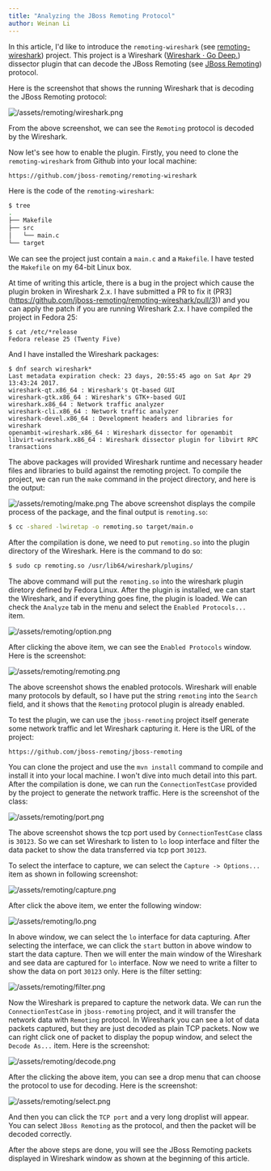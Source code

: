 ```yaml
---
title: "Analyzing the JBoss Remoting Protocol"
author: Weinan Li
---
```


In this article, I'd like to introduce the `remoting-wireshark` (see [remoting-wireshark](https://github.com/jboss-remoting/remoting-wireshark)) project. This project is a Wireshark ([Wireshark · Go Deep.](https://www.wireshark.org/)) dissector plugin that can decode the JBoss Remoting (see [JBoss Remoting](http://jbossremoting.jboss.org/)) protocol.

Here is the screenshot that shows the running Wireshark that is decoding the JBoss Remoting protocol:

![/assets/remoting/wireshark.png](/assets/remoting/wireshark.png)

From the above screenshot, we can see the `Remoting` protocol is decoded by the Wireshark. 

Now let's see how to enable the plugin. Firstly, you need to clone the `remoting-wireshark` from Github into your local machine:

```url
https://github.com/jboss-remoting/remoting-wireshark
```

Here is the code of the `remoting-wireshark`:

```bash
$ tree
.
├── Makefile
├── src
│   └── main.c
└── target
```

We can see the project just contain a `main.c` and a `Makefile`. I have tested the `Makefile` on my 64-bit Linux box.

At time of writing this article, there is a bug in the project which cause the plugin broken in Wireshark 2.x. I have submitted a PR to fix it (PR3](https://github.com/jboss-remoting/remoting-wireshark/pull/3)) and you can apply the patch if you are running Wireshark 2.x. I have compiled the project in Fedora 25:

```
$ cat /etc/*release
Fedora release 25 (Twenty Five)
```

And I have installed the Wireshark packages:

```
$ dnf search wireshark*
Last metadata expiration check: 23 days, 20:55:45 ago on Sat Apr 29 13:43:24 2017.
wireshark-qt.x86_64 : Wireshark's Qt-based GUI
wireshark-gtk.x86_64 : Wireshark's GTK+-based GUI
wireshark.x86_64 : Network traffic analyzer
wireshark-cli.x86_64 : Network traffic analyzer
wireshark-devel.x86_64 : Development headers and libraries for wireshark
openambit-wireshark.x86_64 : Wireshark dissector for openambit
libvirt-wireshark.x86_64 : Wireshark dissector plugin for libvirt RPC transactions
```

The above packages will provided Wireshark runtime and necessary header files and libraries to build against the remoting project. To compile the project, we can run the `make` command in the project directory, and here is the output:

![/assets/remoting/make.png](/assets/remoting/make.png)
The above screenshot displays the compile process of the package, and the final output is `remoting.so`:

```bash
$ cc -shared -lwiretap -o remoting.so target/main.o
```

After the compilation is done, we need to put `remoting.so` into the plugin directory of the Wireshark. Here is the command to do so:

```bash
$ sudo cp remoting.so /usr/lib64/wireshark/plugins/
```

The above command will put the `remoting.so` into the wireshark plugin diretory defined by Fedora Linux. After the plugin is installed, we can start the Wireshark, and if everything goes fine, the plugin is loaded. We can check the `Analyze` tab in the menu and select the `Enabled Protocols...` item.

![/assets/remoting/option.png](/assets/remoting/option.png)

After clicking the above item, we can see the `Enabled Protocols` window. Here is the screenshot:

![/assets/remoting/remoting.png](/assets/remoting/remoting.png)

The above screenshot shows the enabled protocols. Wireshark will enable many protocols by default, so I have put the string `remoting` into the `Search` field, and it shows that the `Remoting` protocol plugin is already enabled.

To test the plugin, we can use the `jboss-remoting` project itself generate some network traffic and let Wireshark capturing it. Here is the URL of the project:

```url
https://github.com/jboss-remoting/jboss-remoting
```

You can clone the project and use the `mvn install` command to compile and install it into your local machine. I won't dive into much detail into this part. After the compilation is done, we can run the `ConnectionTestCase` provided by the project to generate the network traffic. Here is the screenshot of the class:

![/assets/remoting/port.png](/assets/remoting/port.png)

The above screenshot shows the tcp port used by `ConnectionTestCase` class is `30123`. So we can set Wireshark to listen to `lo` loop interface and filter the data packet to show the data transferred via tcp port `30123`.

To select the interface to capture, we can select the `Capture -> Options...` item as shown in following screenshot:
 
![/assets/remoting/capture.png](/assets/remoting/capture.png)

After click the above item, we enter the following window:

![/assets/remoting/lo.png](/assets/remoting/lo.png)

In above window, we can select the `lo` interface for data capturing. After selecting the interface, we can click the `start` button in above window to start the data capture. Then we will enter the main window of the Wireshark and see data are captured for `lo` interface. Now we need to write a filter to show the data on port `30123` only. Here is the filter setting:
 
![/assets/remoting/filter.png](/assets/remoting/filter.png)

Now the Wireshark is prepared to capture the network data. We can run the `ConnectionTestCase` in `jboss-remoting` project, and it will transfer the network data with `Remoting` protocol. In Wireshark you can see a lot of data packets captured, but they are just decoded as plain TCP packets. Now we can right click one of packet to display the popup window, and select the `Decode As...` item. Here is the screenshot:

![/assets/remoting/decode.png](/assets/remoting/decode.png)


After the clicking the above item, you can see a drop menu that can choose the protocol to use for decoding. Here is the screenshot:

![/assets/remoting/select.png](/assets/remoting/select.png)

And then you can click the `TCP port` and a very long droplist will appear. You can select `JBoss Remoting` as the protocol, and then the packet will be decoded correctly.

After the above steps are done, you will see the JBoss Remoting packets displayed in Wireshark window as shown at the beginning of this article.


 
   

